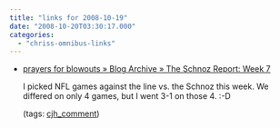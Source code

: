 ```yaml
---
title: "links for 2008-10-19"
date: "2008-10-20T03:30:17.000"
categories: 
  - "chriss-omnibus-links"
---
```


- [prayers for blowouts » Blog Archive » The Schnoz Report: Week 7](http://prayersforblowouts.com/2008/10/17/the-schnoz-report-week-7-2/#comment-2018)
    
    I picked NFL games against the line vs. the Schnoz this week. We differed on only 4 games, but I went 3-1 on those 4. :-D
    
    (tags: [cjh\_comment](http://delicious.com/hubbsc/cjh_comment))
